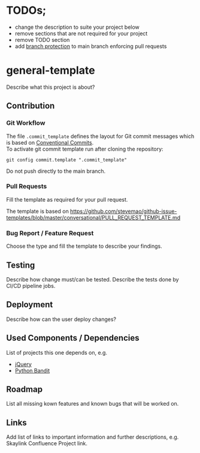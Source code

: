 # TODOs;

* change the description to suite your project below
* remove sections that are not required for your project
* remove TODO section
* add [branch protection](https://docs.github.com/en/repositories/configuring-branches-and-merges-in-your-repository/defining-the-mergeability-of-pull-requests/managing-a-branch-protection-rule) to main branch enforcing pull requests

# general-template

Describe what this project is about?

## Contribution

### Git Workflow

The file `.commit_template` defines the layout for Git commit messages which is based on [Conventional Commits](https://www.conventionalcommits.org/).  
To activate git commit template run after cloning the repository:

```
git config commit.template ".commit_template"
```

Do not push directly to the main branch.

### Pull Requests

Fill the template as required for your pull request.

The template is based on https://github.com/stevemao/github-issue-templates/blob/master/conversational/PULL_REQUEST_TEMPLATE.md

### Bug Report / Feature Request

Choose the type and fill the template to describe your findings.

## Testing

Describe how change must/can be tested.
Describe the tests done by CI/CD pipeline jobs.

## Deployment

Describe how can the user deploy changes?

## Used Components / Dependencies

List of projects this one depends on, e.g.

* [jQuery](https://jquery.com/)
* [Python Bandit](https://pypi.org/project/bandit/)

## Roadmap

List all missing kown features and known bugs that will be worked on.

## Links

Add list of links to important information and further descriptions, e.g. Skaylink Confluence Project link.
